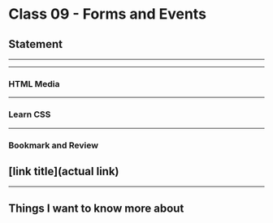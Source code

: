 # Class 09 - Forms and Events

## Statement


---
---

### HTML Media


---

### Learn CSS


---

### Bookmark and Review

[link title](actual link)
---
---

## Things I want to know more about

